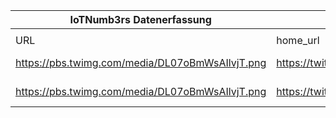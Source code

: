 |IoTNumb3rs Datenerfassung|||||||||||
| ---- | ---- | ---- | ---- | ---- | ---- | ---- | ---- | ---- | ---- | ---- |
||||||||||||
|URL|home_url|filename|device_class|device_count|market_class|market_volume|prognosis_year|publication_year|authorship_class|Dropbox folder|
|https://pbs.twimg.com/media/DL07oBmWsAIlvjT.png|https://twitter.com/ipfconline1/status/917955460891897856|file2_DL07oBmWsAIlvjT.png|Generic IoT|25000000000|||2020|2017|blogger|JinlinHolic/20181126-1800|
|https://pbs.twimg.com/media/DL07oBmWsAIlvjT.png|https://twitter.com/ipfconline1/status/917955460891897856|file2_DL07oBmWsAIlvjT.png|||revenue|7.1E+12|2020|2017|blogger|JinlinHolic/20181126-1800|
